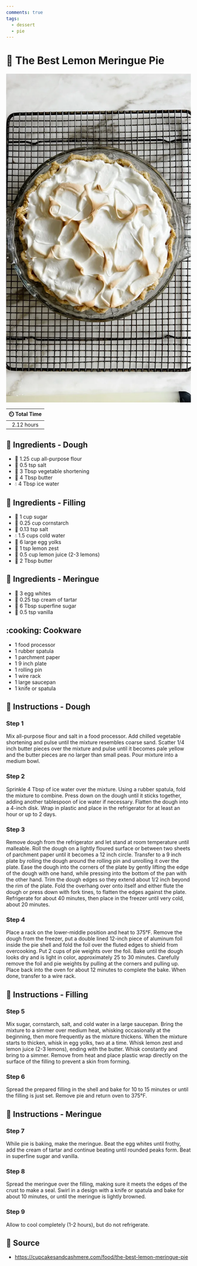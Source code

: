 ```yaml
---
comments: true
tags:
  - dessert
  - pie
---
```

# :pie: The Best Lemon Meringue Pie

![The Best Lemon Meringue Pie](../../assets/images/the-best-lemon-meringue-pie.png)

| :timer_clock: Total Time |
|:-----------------------: |
| 2.12 hours |

## :salt: Ingredients - Dough

- :ear_of_rice: 1.25 cup all-purpose flour
- :salt: 0.5 tsp salt
- :carrot: 3 Tbsp vegetable shortening
- :butter: 4 Tbsp butter
- :droplet: 4 Tbsp ice water

## :salt: Ingredients - Filling

- :candy: 1 cup sugar
- :corn: 0.25 cup cornstarch
- :salt: 0.13 tsp salt
- :droplet: 1.5 cups cold water
- :egg: 6 large egg yolks
- :lemon: 1 tsp lemon zest
- :lemon: 0.5 cup lemon juice (2-3 lemons)
- :butter: 2 Tbsp butter

## :salt: Ingredients - Meringue

- :egg: 3 egg whites
- :rice: 0.25 tsp cream of tartar
- :candy: 6 Tbsp superfine sugar
- :icecream: 0.5 tsp vanilla

## :cooking: Cookware

- 1 food processor
- 1 rubber spatula
- 1 parchment paper
- 1 9 inch plate
- 1 rolling pin
- 1 wire rack
- 1 large saucepan
- 1 knife or spatula

## :pencil: Instructions - Dough

### Step 1

Mix all-purpose flour and salt in a food processor. Add chilled vegetable shortening and pulse until the mixture
resembles coarse sand. Scatter 1/4 inch butter pieces over the mixture and pulse until it becomes pale yellow and the
butter pieces are no larger than small peas. Pour mixture into a medium bowl.

### Step 2

Sprinkle 4 Tbsp of ice water over the mixture. Using a rubber spatula, fold the mixture to combine. Press down on the
dough until it sticks together, adding another tablespoon of ice water if necessary. Flatten the dough into a 4-inch
disk. Wrap in plastic and place in the refrigerator for at least an hour or up to 2 days.

### Step 3

Remove dough from the refrigerator and let stand at room temperature until malleable. Roll the dough on a lightly
floured surface or between two sheets of parchment paper until it becomes a 12 inch circle. Transfer to a 9 inch plate
by rolling the dough around the rolling pin and unrolling it over the plate. Ease the dough into the corners of the
plate by gently lifting the edge of the dough with one hand, while pressing into the bottom of the pan with the other
hand. Trim the dough edges so they extend about 1/2 inch beyond the rim of the plate. Fold the overhang over onto itself
and either flute the dough or press down with fork tines, to flatten the edges against the plate. Refrigerate for about
40 minutes, then place in the freezer until very cold, about 20 minutes.

### Step 4

Place a rack on the lower-middle position and heat to 375°F. Remove the dough from the freezer, put a double lined
12-inch piece of aluminum foil inside the pie shell and fold the foil over the fluted edges to shield from overcooking.
Put 2 cups of pie weights over the foil. Bake until the dough looks dry and is light in color, approximately 25 to 30
minutes. Carefully remove the foil and pie weights by pulling at the corners and pulling up. Place back into the oven
for about 12 minutes to complete the bake. When done, transfer to a wire rack.

## :pencil: Instructions - Filling

### Step 5

Mix sugar, cornstarch, salt, and cold water in a large saucepan. Bring the mixture to a simmer over medium heat,
whisking occasionally at the beginning, then more frequently as the mixture thickens. When the mixture starts to
thicken, whisk in egg yolks, two at a time. Whisk lemon zest and lemon juice (2-3 lemons), ending with the butter. Whisk
constantly and bring to a simmer. Remove from heat and place plastic wrap directly on the surface of the filling to
prevent a skin from forming.

### Step 6

Spread the prepared filling in the shell and bake for 10 to 15 minutes or until the filling is just set. Remove pie and
return oven to 375°F.

## :pencil: Instructions - Meringue

### Step 7

While pie is baking, make the meringue. Beat the egg whites until frothy, add the cream of tartar and continue beating
until rounded peaks form. Beat in superfine sugar and vanilla.

### Step 8

Spread the meringue over the filling, making sure it meets the edges of the crust to make a seal. Swirl in a design with
a knife or spatula and bake for about 10 minutes, or until the meringue is lightly browned.

### Step 9

Allow to cool completely (1-2 hours), but do not refrigerate.

## :link: Source

- <https://cupcakesandcashmere.com/food/the-best-lemon-meringue-pie>
